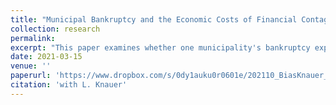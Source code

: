 ```yaml
---
title: "Municipal Bankruptcy and the Economic Costs of Financial Contagion"
collection: research
permalink: 
excerpt: "This paper examines whether one municipality's bankruptcy exposes other local governments to economic costs of financial contagion. To disentangle the bankruptcy's effect from the general economic trend, we identify idiosyncratic bankruptcies using a narrative approach. We show that non-bankrupt municipalities issue less debt following the bankruptcy. To identify the economic consequences of the limited credit market access, we exploit ex-ante heterogeneity in local governments' maturity of long-term debt. We find that high fractions of maturing debt lead to lower government spending, as well as to lower tradable employment. Overall, our results suggest that bankruptcy as resolution mechanism deteriorates the development of other municipalities that rely on debt financing."
date: 2021-03-15
venue: ''
paperurl: 'https://www.dropbox.com/s/0dy1auku0r0601e/202110_BiasKnauer_Municipal_Bankruptcy_and_the_Economic_Costs_of_Financial_Contagion.pdf?dl=0'
citation: 'with L. Knauer'
---
```

